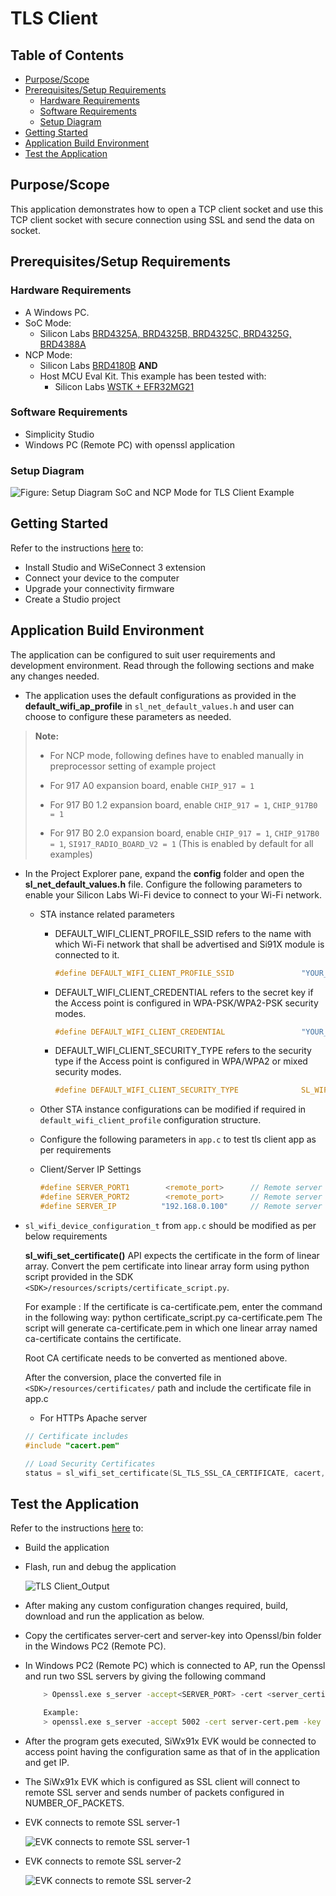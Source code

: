 # TLS Client

## Table of Contents

- [Purpose/Scope](#purposescope)
- [Prerequisites/Setup Requirements](#prerequisitessetup-requirements)
  - [Hardware Requirements](#hardware-requirements)
  - [Software Requirements](#software-requirements)
  - [Setup Diagram](#setup-diagram)
- [Getting Started](#getting-started)
- [Application Build Environment](#application-build-environment)
- [Test the Application](#test-the-application)

## Purpose/Scope

This application demonstrates how to open a TCP client socket and use this TCP client socket with secure connection using SSL and send the data on socket.

## Prerequisites/Setup Requirements

### Hardware Requirements

- A Windows PC.
- SoC Mode:
  - Silicon Labs [BRD4325A, BRD4325B, BRD4325C, BRD4325G, BRD4388A](https://www.silabs.com/)
- NCP Mode:
  - Silicon Labs [BRD4180B](https://www.silabs.com/) **AND**
  - Host MCU Eval Kit. This example has been tested with:
    - Silicon Labs [WSTK + EFR32MG21](https://www.silabs.com/development-tools/wireless/efr32xg21-bluetooth-starter-kit)

### Software Requirements

- Simplicity Studio
- Windows PC (Remote PC) with openssl application

### Setup Diagram

  ![Figure: Setup Diagram SoC and NCP Mode for TLS Client Example](resources/readme/tls_client_soc_ncp.png)

## Getting Started

Refer to the instructions [here](https://docs.silabs.com/wiseconnect/latest/wiseconnect-getting-started/) to:

- Install Studio and WiSeConnect 3 extension
- Connect your device to the computer
- Upgrade your connectivity firmware
- Create a Studio project

## Application Build Environment

The application can be configured to suit user requirements and development environment. Read through the following sections and make any changes needed.

- The application uses the default configurations as provided in the **default_wifi_ap_profile** in ``sl_net_default_values.h`` and user can choose to configure these parameters as needed.

> **Note:**
>
> - For NCP mode, following defines have to enabled manually in preprocessor setting of example project
>
> - For 917 A0 expansion board, enable `CHIP_917 = 1`
> - For 917 B0 1.2 expansion board, enable `CHIP_917 = 1`, `CHIP_917B0 = 1`
> - For 917 B0 2.0 expansion board, enable `CHIP_917 = 1`, `CHIP_917B0 = 1`, `SI917_RADIO_BOARD_V2 = 1` (This is enabled by default for all examples)

- In the Project Explorer pane, expand the **config** folder and open the **sl_net_default_values.h** file. Configure the following parameters to enable your Silicon Labs Wi-Fi device to connect to your Wi-Fi network.

  - STA instance related parameters

    - DEFAULT_WIFI_CLIENT_PROFILE_SSID refers to the name with which Wi-Fi network that shall be advertised and Si91X module is connected to it.

      ```c
      #define DEFAULT_WIFI_CLIENT_PROFILE_SSID               "YOUR_AP_SSID"      
      ```

    - DEFAULT_WIFI_CLIENT_CREDENTIAL refers to the secret key if the Access point is configured in WPA-PSK/WPA2-PSK security modes.

      ```c
      #define DEFAULT_WIFI_CLIENT_CREDENTIAL                 "YOUR_AP_PASSPHRASE" 
      ```

    - DEFAULT_WIFI_CLIENT_SECURITY_TYPE refers to the security type if the Access point is configured in WPA/WPA2 or mixed security modes.

      ```c
      #define DEFAULT_WIFI_CLIENT_SECURITY_TYPE              SL_WIFI_WPA2 
      ```
  
  - Other STA instance configurations can be modified if required in `default_wifi_client_profile` configuration structure.

  - Configure the following parameters in ``app.c`` to test tls client app as per requirements

  - Client/Server IP Settings

    ```c
    #define SERVER_PORT1        <remote_port>      // Remote server port
    #define SERVER_PORT2        <remote_port>      // Remote server port
    #define SERVER_IP          "192.168.0.100"     // Remote server IP address
    ```

- `sl_wifi_device_configuration_t` from `app.c` should be modified as per below requirements

  **sl_wifi_set_certificate()** API expects the certificate in the form of linear array. Convert the pem certificate into linear array form using python script provided in the SDK `<SDK>/resources/scripts/certificate_script.py`.

   For example : If the certificate is ca-certificate.pem, enter the command in the following way:
   python certificate_script.py ca-certificate.pem 
   The script will generate ca-certificate.pem in which one linear array named ca-certificate contains the certificate.

  Root CA certificate needs to be converted as mentioned above.

  After the conversion, place the converted file in `<SDK>/resources/certificates/` path and include the certificate file in app.c

  - For HTTPs Apache server

  ```c
  // Certificate includes
  #include "cacert.pem"
  
  // Load Security Certificates
  status = sl_wifi_set_certificate(SL_TLS_SSL_CA_CERTIFICATE, cacert, (sizeof(cacert) - 1));
  ```
## Test the Application

Refer to the instructions [here](https://docs.silabs.com/wiseconnect/latest/wiseconnect-getting-started/) to:

- Build the application
- Flash, run and debug the application

  ![TLS Client_Output](resources/readme/tls_client_output.png)

- After making any custom configuration changes required, build, download and run the application as below.
- Copy the certificates server-cert and server-key into Openssl/bin folder in the Windows PC2 (Remote PC).
- In Windows PC2 (Remote PC) which is connected to AP, run the Openssl and run two SSL servers by giving the following command

  ```sh
      > Openssl.exe s_server -accept<SERVER_PORT> -cert <server_certificate_file_path> -key <server_key_file_path> -tls<tls_version>

      Example:
      > openssl.exe s_server -accept 5002 -cert server-cert.pem -key server-key.pem -tls1
  ```

- After the program gets executed, SiWx91x EVK would be connected to access point having the configuration same as that of in the application and get IP.
- The SiWx91x EVK which is configured as SSL client will connect to remote SSL server and sends number of packets configured in NUMBER_OF_PACKETS.

- EVK connects to remote SSL server-1

  ![EVK connects to remote SSL server-1](resources/readme/server1.png)
    
- EVK connects to remote SSL server-2
  
  ![EVK connects to remote SSL server-2](resources/readme/server2.png)